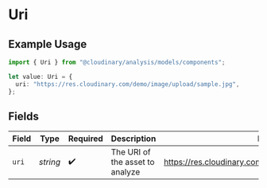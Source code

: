 # Uri

## Example Usage

```typescript
import { Uri } from "@cloudinary/analysis/models/components";

let value: Uri = {
  uri: "https://res.cloudinary.com/demo/image/upload/sample.jpg",
};
```

## Fields

| Field                                                   | Type                                                    | Required                                                | Description                                             | Example                                                 |
| ------------------------------------------------------- | ------------------------------------------------------- | ------------------------------------------------------- | ------------------------------------------------------- | ------------------------------------------------------- |
| `uri`                                                   | *string*                                                | :heavy_check_mark:                                      | The URI of the asset to analyze                         | https://res.cloudinary.com/demo/image/upload/sample.jpg |